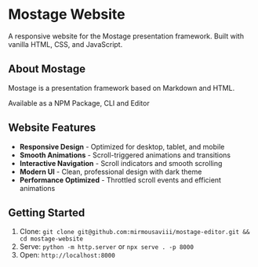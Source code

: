 # Mostage Website

A responsive website for the Mostage presentation framework. Built with vanilla HTML, CSS, and JavaScript.

## About Mostage

Mostage is a presentation framework based on Markdown and HTML.

Available as a NPM Package, CLI and Editor

## Website Features

- **Responsive Design** - Optimized for desktop, tablet, and mobile
- **Smooth Animations** - Scroll-triggered animations and transitions
- **Interactive Navigation** - Scroll indicators and smooth scrolling
- **Modern UI** - Clean, professional design with dark theme
- **Performance Optimized** - Throttled scroll events and efficient animations

## Getting Started

1. Clone: `git clone git@github.com:mirmousaviii/mostage-editor.git && cd mostage-website`
2. Serve: `python -m http.server` or `npx serve . -p 8000`
3. Open: `http://localhost:8000`
